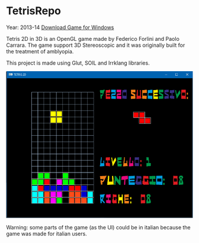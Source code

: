 # TetrisRepo

Year: 2013-14 [Download Game for Windows](http://www.federicoforlini.com/games/Tetris2Din3DGame.zip)

Tetris 2D in 3D is an OpenGL game made by Federico Forlini and Paolo Carrara.
The game support 3D Stereoscopic and it was originally built for the treatment of amblyopia.

This project is made using Glut, SOIL and Irrklang libraries.

![alt text](Tetris2Din3D/tetris.jpg) 

Warning: some parts of the game (as the UI) could be in italian because the game was made for italian users.
